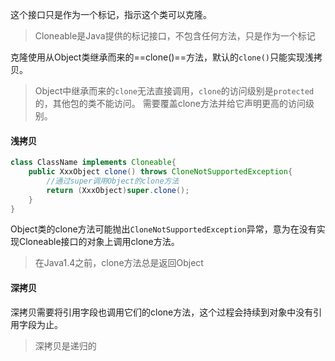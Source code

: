 这个接口只是作为一个标记，指示这个类可以克隆。
>Cloneable是Java提供的标记接口，不包含任何方法，只是作为一个标记

克隆使用从Object类继承而来的==clone()==方法，默认的`clone()`只能实现浅拷贝。
>Object中继承而来的`clone`无法直接调用，`clone`的访问级别是`protected`的，其他包的类不能访问。
>需要覆盖clone方法并给它声明更高的访问级别。

#### 浅拷贝
```java
class ClassName implements Cloneable{
	public XxxObject clone() throws CloneNotSupportedException{
		//通过super调用Object的clone方法
		return (XxxObject)super.clone();
	}
}
```
Object类的clone方法可能抛出`CloneNotSupportedException`异常，意为在没有实现Cloneable接口的对象上调用clone方法。
>在Java1.4之前，clone方法总是返回Object

#### 深拷贝
深拷贝需要将引用字段也调用它们的clone方法，这个过程会持续到对象中没有引用字段为止。
>深拷贝是递归的

